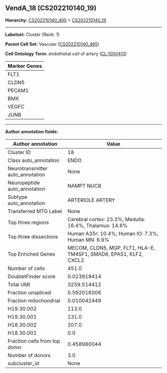 ## VendA_18 (CS202210140_19)
<b>Hierarchy: </b>
[CS202210140_465](https://purl.brain-bican.org/taxonomy/CS202210140#CS202210140_465) >
[CS202210140_19](https://purl.brain-bican.org/taxonomy/CS202210140#CS202210140_19)

---


**Labelset:** Cluster (Rank: 1)

**Parent Cell Set:** Vascular ([CS202210140_465](https://purl.brain-bican.org/taxonomy/CS202210140#CS202210140_465))



**Cell Ontology Term:**  endothelial cell of artery ([CL:1000413](https://www.ebi.ac.uk/ols/ontologies/cl/terms?obo_id=CL:1000413)) 

[MARKER GENES.]: #


| Marker Genes |
|--------------|
|FLT1|
|CLDN5|
|PECAM1|
|BMX|
|VEGFC|
|JUNB|

---

[TRANSFERRED ANNOTATIONS.]: #


[AUTHOR ANNOTATION FIELDS.]: #


**Author annotation fields:**

| Author annotation | Value |
|-------------------|-------|
|Cluster ID|18|
|Class auto_annotation|ENDO|
|Neurotransmitter auto_annotation|None|
|Neuropeptide auto_annotation|NAMPT NUCB|
|Subtype auto_annotation|ARTERIOLE ARTERY|
|Transferred MTG Label|None|
|Top three regions|Cerebral cortex: 23.3%, Medulla: 16.4%, Thalamus: 14.6%|
|Top three dissections|Human A35r: 10.4%, Human IO: 7.3%, Human MN: 6.9%|
|Top Enriched Genes|MECOM, CLDN5, MGP, FLT1, HLA-E, TM4SF1, SMAD6, EPAS1, KLF2, CXCL2|
|Number of cells|451.0|
|DoubletFinder score|0.023919414|
|Total UMI|3259.514412|
|Fraction unspliced|0.592016006|
|Fraction mitochondrial|0.010042449|
|H19.30.002|113.0|
|H19.30.001|131.0|
|H18.30.002|207.0|
|H18.30.001|0.0|
|Fraction cells from top donor|0.458980044|
|Number of donors|3.0|
|subcluster_id|None|
